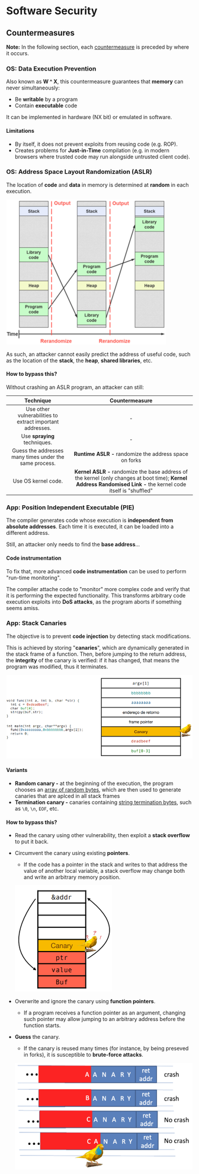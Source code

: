# Software Security

## Countermeasures

**Note:** In the following section, each <ins>countermeasure</ins> is preceded by where it occurs.

### OS: Data Execution Prevention

Also known as **W ^ X**, this countermeasure guarantees that **memory** can never simultaneously:
* Be **writable** by a program
* Contain **executable** code

It can be implemented in hardware (NX bit) or emulated in software.

#### Limitations

* By itself, it does not prevent exploits from reusing code (e.g. ROP).
* Creates problems for **Just-in-Time** compilation (e.g. in modern browsers where trusted code may run alongside untrusted client code).

### OS: Address Space Layout Randomization (ASLR)

The location of **code** and **data** in memory is determined at **random** in each execution.

![Alt text](images/2-1.png)

As such, an attacker cannot easily predict the address of useful code, such as the location of the **stack**, the **heap**, **shared libraries**, etc.

#### How to bypass this?

Without crashing an ASLR program, an attacker can still:

| Technique | Countermeasure |
|:-------:|:--------------:|
| Use other vulnerabilities to extract important addresses. | - |
| Use **spraying** techniques. | - |
| Guess the addresses many times under the same process. | **Runtime ASLR -** randomize the address space on forks |
| Use OS kernel code. | **Kernel ASLR -** randomize the base address of the kernel (only changes at boot time); **Kernel Address Randomised Link -** the kernel code itself is "shuffled" |

### App: Position Independent Executable (PIE)

The compiler generates code whose execution is **independent from absolute addresses**. Each time it is executed, it can be loaded into a different address.

Still, an attacker only needs to find the **base address**... 

#### Code instrumentation

To fix that, more advanced **code instrumentation** can be used to perform "run-time monitoring".

The compiler attache code to "monitor" more complex code and verify that it is performing the expected functionality. This transforms arbitrary code execution exploits into **DoS attacks**, as the program aborts if something seems amiss.

### App: Stack Canaries

The objective is to prevent **code injection** by detecting stack modifications.

This is achieved by storing "**canaries**", which are dynamically generated in the stack frame of a function. Then, before jumping to the return address, the **integrity** of the canary is verified: if it has changed, that means the program was modified, thus it terminates.

![Alt text](images/2-2.png)

#### Variants

* **Random canary -** at the beginning of the execution, the program chooses an <ins>array of random bytes</ins>, which are then used to generate canaries that are aplced in all stack frames
* **Termination canary -** canaries containing <ins>string termination bytes</ins>, such as `\0`, `\n`, `EOF`, etc.

#### How to bypass this?

* Read the canary using other vulnerability, then exploit a **stack overflow** to put it back.
* Circumvent the canary using existing **pointers**.
    * If the code has a pointer in the stack and writes to that address the value of another local variable, a stack overflow may change both and write an arbitrary memory position.

    ![Alt text](images/2-3.png)

* Overwrite and ignore the canary using **function pointers**.
    * If a program receives a function pointer as an argument, changing such pointer may allow jumping to an arbitrary address before the function starts.

* **Guess** the canary.
    * If the canary is reused many times (for instance, by being preseved in forks), it is susceptible to **brute-force attacks**.

    ![Alt text](images/2-4.png)